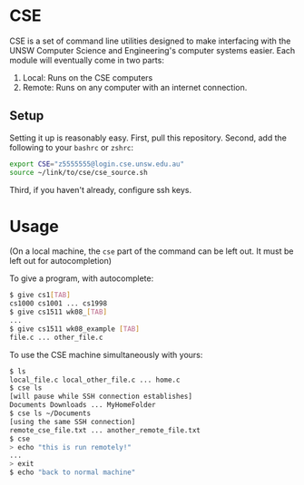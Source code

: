 # CSE

CSE is a set of command line utilities designed to make interfacing with the UNSW Computer Science and Engineering's computer systems easier. Each module will eventually come in two parts:
1) Local: Runs on the CSE computers
2) Remote: Runs on any computer with an internet connection.

## Setup
Setting it up is reasonably easy. 
First, pull this repository. 
Second, add the following to your `bashrc` or `zshrc`:
```bash
export CSE="z5555555@login.cse.unsw.edu.au"
source ~/link/to/cse/cse_source.sh
```
Third, if you haven't already, configure ssh keys.

# Usage
(On a local machine, the `cse` part of the command can be left out. It must be left out for autocompletion)

To give a program, with autocomplete:
```bash
$ give cs1[TAB]
cs1000 cs1001 ... cs1998
$ give cs1511 wk08_[TAB]
...
$ give cs1511 wk08_example [TAB]
file.c ... other_file.c
```

To use the CSE machine simultaneously with yours:
```bash
$ ls
local_file.c local_other_file.c ... home.c
$ cse ls
[will pause while SSH connection establishes]
Documents Downloads ... MyHomeFolder
$ cse ls ~/Documents
[using the same SSH connection]
remote_cse_file.txt ... another_remote_file.txt
$ cse
> echo "this is run remotely!"
...
> exit
$ echo "back to normal machine"
```
